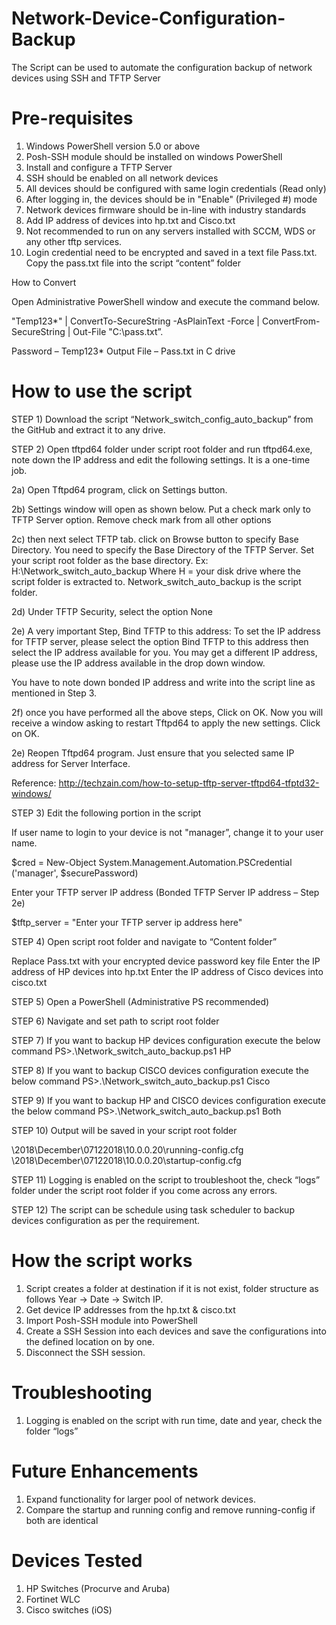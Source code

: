 # Network-Device-Configuration-Backup
The Script can be used to automate the configuration backup of network devices using SSH and TFTP Server

# Pre-requisites

1)	Windows PowerShell version 5.0 or above
2)	Posh-SSH module should be installed on windows PowerShell
3)	Install and configure a TFTP Server
4)	SSH should be enabled on all network devices
5)	All devices should be configured with same login credentials (Read only)
6)	After logging in, the devices should be in "Enable" (Privileged #) mode
7)	Network devices firmware should be in-line with industry standards
8)	Add IP address of devices into hp.txt and Cisco.txt
9)	Not recommended to run on any servers installed with SCCM, WDS or any other tftp services.
10)	Login credential need to be encrypted and saved in a text file Pass.txt. Copy the pass.txt file into the script “content” folder

How to Convert

Open Administrative PowerShell window and execute the command below.

"Temp123*" | ConvertTo-SecureString -AsPlainText -Force | ConvertFrom-SecureString | Out-File "C:\pass.txt”. 

Password – Temp123*
Output File – Pass.txt in C drive

# How to use the script

STEP 1)	Download the script “Network_switch_config_auto_backup” from the GitHub and extract it to any drive.

STEP 2)	Open tftpd64 folder under script root folder and run tftpd64.exe, note down the IP address and edit the following settings. It is a one-time job.

2a)  Open Tftpd64 program, click on Settings button.

2b) Settings window will open as shown below. Put a check mark only to TFTP Server option. Remove check mark from all other options

2c) then next select TFTP tab. click on Browse button to specify Base Directory. You need to specify the Base Directory of the TFTP Server. Set your script root folder as the base directory.
Ex: H:\Network_switch_auto_backup
Where H = your disk drive where the script folder is extracted to. Network_switch_auto_backup is the script folder.

2d) Under TFTP Security, select the option None

2e) A very important Step, Bind TFTP to this address: To set the IP address for TFTP server, please select the option Bind TFTP to this address then select the IP address available for you. You may get a different IP address, please use the IP address available in the drop down window.

You have to note down bonded IP address and write into the script line as mentioned in Step 3.

2f) once you have performed all the above steps, Click on OK. Now you will receive a window asking to restart Tftpd64 to apply the new settings. Click on OK.

2e) Reopen Tftpd64 program. Just ensure that you selected same IP address for Server Interface.	

Reference: http://techzain.com/how-to-setup-tftp-server-tftpd64-tfptd32-windows/ 

STEP 3)	Edit the following portion in the script

If user name to login to your device is not "manager”, change it to your user name.

$cred = New-Object System.Management.Automation.PSCredential ('manager', $securePassword) 

Enter your TFTP server IP address (Bonded TFTP Server IP address – Step 2e)

$tftp_server = "Enter your TFTP server ip address here" 

STEP 4)	Open script root folder and navigate to “Content folder”

Replace Pass.txt with your encrypted device password key file
Enter the IP address of HP devices into hp.txt
Enter the IP address of Cisco devices into cisco.txt

STEP 5)	Open a PowerShell (Administrative PS recommended)

STEP 6)	Navigate and set path to script root folder

STEP 7)	If you want to backup HP devices configuration execute the below command
        PS>.\Network_switch_auto_backup.ps1 HP
         
         
STEP 8)	If you want to backup CISCO devices configuration execute the below command
        PS>.\Network_switch_auto_backup.ps1 Cisco
        
STEP 9)	If you want to backup HP and CISCO devices configuration execute the below command
        PS>.\Network_switch_auto_backup.ps1 Both
        
STEP 10)	Output will be saved in your script root folder

\2018\December\07122018\10.0.0.20\running-config.cfg
\2018\December\07122018\10.0.0.20\startup-config.cfg

STEP 11)	Logging is enabled on the script to troubleshoot the, check “logs” folder under the script root folder if you come across any errors.

STEP 12)	The script can be schedule using task scheduler to backup devices configuration as per the requirement.

# How the script works

1.	Script creates a folder at destination if it is not exist, folder structure as follows Year -> Date -> Switch IP.
2.	Get device IP addresses from the hp.txt & cisco.txt
3.	Import Posh-SSH module into PowerShell
4.	Create a SSH Session into each devices and save the configurations into the defined location on by one.
5.	Disconnect the SSH session.

# Troubleshooting

1.	Logging is enabled on the script with run time, date and year, check the folder “logs”

# Future Enhancements

1.	Expand functionality for larger pool of network devices.
2.	Compare the startup and running config and remove running-config if both are identical

# Devices Tested

1.	HP Switches (Procurve and Aruba)
2.	Fortinet WLC
3.	Cisco switches (iOS)

